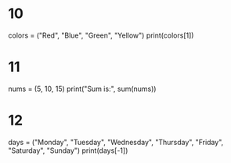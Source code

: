 # 10
colors = ("Red", "Blue", "Green", "Yellow")
print(colors[1])

# 11
nums = (5, 10, 15)
print("Sum is:", sum(nums))

# 12
days = ("Monday", "Tuesday", "Wednesday", "Thursday", "Friday", "Saturday", "Sunday")
print(days[-1])
